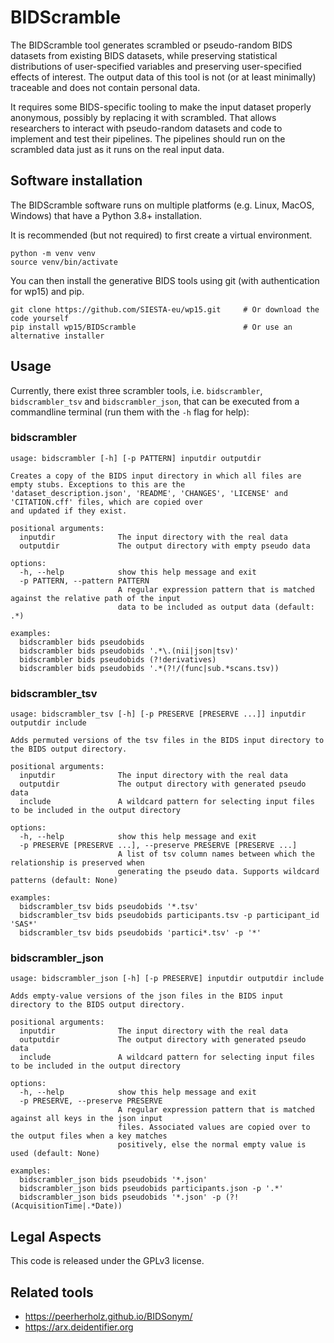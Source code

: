 # BIDScramble

The BIDScramble tool generates scrambled or pseudo-random BIDS datasets from existing BIDS datasets, while preserving statistical distributions of user-specified variables and preserving user-specified effects of interest. The output data of this tool is not (or at least minimally) traceable and does not contain personal data.

It requires some BIDS-specific tooling to make the input dataset properly anonymous, possibly by replacing it with scrambled. That allows researchers to interact with pseudo-random datasets and code to implement and test their pipelines. The pipelines should run on the scrambled data just as it runs on the real input data.

## Software installation

The BIDScramble software runs on multiple platforms (e.g. Linux, MacOS, Windows) that have a Python 3.8+ installation.

It is recommended (but not required) to first create a virtual environment.

```console
python -m venv venv
source venv/bin/activate
```

You can then install the generative BIDS tools using git (with authentication for wp15) and pip.

```console
git clone https://github.com/SIESTA-eu/wp15.git     # Or download the code yourself
pip install wp15/BIDScramble                        # Or use an alternative installer
```

## Usage

Currently, there exist three scrambler tools, i.e. `bidscrambler`, `bidscrambler_tsv` and `bidscrambler_json`, that can be executed from a commandline terminal (run them with the `-h` flag for help):

### bidscrambler

```
usage: bidscrambler [-h] [-p PATTERN] inputdir outputdir

Creates a copy of the BIDS input directory in which all files are empty stubs. Exceptions to this are the
'dataset_description.json', 'README', 'CHANGES', 'LICENSE' and 'CITATION.cff' files, which are copied over
and updated if they exist.

positional arguments:
  inputdir              The input directory with the real data
  outputdir             The output directory with empty pseudo data

options:
  -h, --help            show this help message and exit
  -p PATTERN, --pattern PATTERN
                        A regular expression pattern that is matched against the relative path of the input
                        data to be included as output data (default: .*)

examples:
  bidscrambler bids pseudobids
  bidscrambler bids pseudobids '.*\.(nii|json|tsv)'
  bidscrambler bids pseudobids (?!derivatives)
  bidscrambler bids pseudobids '.*(?!/(func|sub.*scans.tsv))
```

### bidscrambler_tsv

```
usage: bidscrambler_tsv [-h] [-p PRESERVE [PRESERVE ...]] inputdir outputdir include

Adds permuted versions of the tsv files in the BIDS input directory to the BIDS output directory.

positional arguments:
  inputdir              The input directory with the real data
  outputdir             The output directory with generated pseudo data
  include               A wildcard pattern for selecting input files to be included in the output directory

options:
  -h, --help            show this help message and exit
  -p PRESERVE [PRESERVE ...], --preserve PRESERVE [PRESERVE ...]
                        A list of tsv column names between which the relationship is preserved when
                        generating the pseudo data. Supports wildcard patterns (default: None)

examples:
  bidscrambler_tsv bids pseudobids '*.tsv'
  bidscrambler_tsv bids pseudobids participants.tsv -p participant_id 'SAS*'
  bidscrambler_tsv bids pseudobids 'partici*.tsv' -p '*'
```

### bidscrambler_json

```
usage: bidscrambler_json [-h] [-p PRESERVE] inputdir outputdir include

Adds empty-value versions of the json files in the BIDS input directory to the BIDS output directory.

positional arguments:
  inputdir              The input directory with the real data
  outputdir             The output directory with generated pseudo data
  include               A wildcard pattern for selecting input files to be included in the output directory

options:
  -h, --help            show this help message and exit
  -p PRESERVE, --preserve PRESERVE
                        A regular expression pattern that is matched against all keys in the json input
                        files. Associated values are copied over to the output files when a key matches
                        positively, else the normal empty value is used (default: None)

examples:
  bidscrambler_json bids pseudobids '*.json'
  bidscrambler_json bids pseudobids participants.json -p '.*'
  bidscrambler_json bids pseudobids '*.json' -p (?!(AcquisitionTime|.*Date))
```

## Legal Aspects

This code is released under the GPLv3 license.

## Related tools

- https://peerherholz.github.io/BIDSonym/
- https://arx.deidentifier.org
